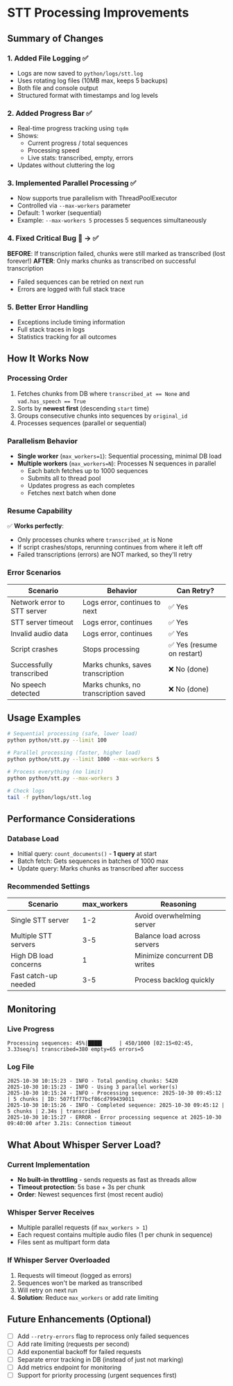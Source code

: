 # STT Processing Improvements

## Summary of Changes

### 1. **Added File Logging** ✅
- Logs are now saved to `python/logs/stt.log`
- Uses rotating log files (10MB max, keeps 5 backups)
- Both file and console output
- Structured format with timestamps and log levels

### 2. **Added Progress Bar** ✅
- Real-time progress tracking using `tqdm`
- Shows:
  - Current progress / total sequences
  - Processing speed
  - Live stats: transcribed, empty, errors
- Updates without cluttering the log

### 3. **Implemented Parallel Processing** ✅
- Now supports true parallelism with ThreadPoolExecutor
- Controlled via `--max-workers` parameter
- Default: 1 worker (sequential)
- Example: `--max-workers 5` processes 5 sequences simultaneously

### 4. **Fixed Critical Bug** 🐛 → ✅
**BEFORE**: If transcription failed, chunks were still marked as transcribed (lost forever!)
**AFTER**: Only marks chunks as transcribed on successful transcription
- Failed sequences can be retried on next run
- Errors are logged with full stack trace

### 5. **Better Error Handling**
- Exceptions include timing information
- Full stack traces in logs
- Statistics tracking for all outcomes

## How It Works Now

### Processing Order
1. Fetches chunks from DB where `transcribed_at == None` and `vad.has_speech == True`
2. Sorts by **newest first** (descending `start` time)
3. Groups consecutive chunks into sequences by `original_id`
4. Processes sequences (parallel or sequential)

### Parallelism Behavior
- **Single worker** (`max_workers=1`): Sequential processing, minimal DB load
- **Multiple workers** (`max_workers=N`): Processes N sequences in parallel
  - Each batch fetches up to 1000 sequences
  - Submits all to thread pool
  - Updates progress as each completes
  - Fetches next batch when done

### Resume Capability
✅ **Works perfectly**:
- Only processes chunks where `transcribed_at` is None
- If script crashes/stops, rerunning continues from where it left off
- Failed transcriptions (errors) are NOT marked, so they'll retry

### Error Scenarios

| Scenario | Behavior | Can Retry? |
|----------|----------|------------|
| Network error to STT server | Logs error, continues to next | ✅ Yes |
| STT server timeout | Logs error, continues | ✅ Yes |
| Invalid audio data | Logs error, continues | ✅ Yes |
| Script crashes | Stops processing | ✅ Yes (resume on restart) |
| Successfully transcribed | Marks chunks, saves transcription | ❌ No (done) |
| No speech detected | Marks chunks, no transcription saved | ❌ No (done) |

## Usage Examples

```bash
# Sequential processing (safe, lower load)
python python/stt.py --limit 100

# Parallel processing (faster, higher load)
python python/stt.py --limit 1000 --max-workers 5

# Process everything (no limit)
python python/stt.py --max-workers 3

# Check logs
tail -f python/logs/stt.log
```

## Performance Considerations

### Database Load
- Initial query: `count_documents()` - **1 query** at start
- Batch fetch: Gets sequences in batches of 1000 max
- Update query: Marks chunks as transcribed after success

### Recommended Settings

| Scenario | max_workers | Reasoning |
|----------|-------------|-----------|
| Single STT server | 1-2 | Avoid overwhelming server |
| Multiple STT servers | 3-5 | Balance load across servers |
| High DB load concerns | 1 | Minimize concurrent DB writes |
| Fast catch-up needed | 3-5 | Process backlog quickly |

## Monitoring

### Live Progress
```
Processing sequences: 45%|████▌     | 450/1000 [02:15<02:45, 3.33seq/s] transcribed=380 empty=65 errors=5
```

### Log File
```
2025-10-30 10:15:23 - INFO - Total pending chunks: 5420
2025-10-30 10:15:23 - INFO - Using 3 parallel worker(s)
2025-10-30 10:15:24 - INFO - Processing sequence: 2025-10-30 09:45:12 | 5 chunks | ID: 507f1f77bcf86cd799439011
2025-10-30 10:15:26 - INFO - Completed sequence: 2025-10-30 09:45:12 | 5 chunks | 2.34s | transcribed
2025-10-30 10:15:27 - ERROR - Error processing sequence at 2025-10-30 09:40:00 after 3.21s: Connection timeout
```

## What About Whisper Server Load?

### Current Implementation
- **No built-in throttling** - sends requests as fast as threads allow
- **Timeout protection**: 5s base + 3s per chunk
- **Order**: Newest sequences first (most recent audio)

### Whisper Server Receives
- Multiple parallel requests (if `max_workers > 1`)
- Each request contains multiple audio files (1 per chunk in sequence)
- Files sent as multipart form data

### If Whisper Server Overloaded
1. Requests will timeout (logged as errors)
2. Sequences won't be marked as transcribed
3. Will retry on next run
4. **Solution**: Reduce `max_workers` or add rate limiting

## Future Enhancements (Optional)

- [ ] Add `--retry-errors` flag to reprocess only failed sequences
- [ ] Add rate limiting (requests per second)
- [ ] Add exponential backoff for failed requests
- [ ] Separate error tracking in DB (instead of just not marking)
- [ ] Add metrics endpoint for monitoring
- [ ] Support for priority processing (urgent sequences first)
